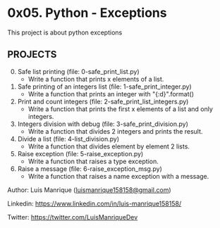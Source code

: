 # 0x05. Python - Exceptions
This project is about python exceptions

## PROJECTS
0. Safe list printing (file: 0-safe_print_list.py)
	- Write a function that prints x elements of a list.
1. Safe printing of an integers list (file: 1-safe_print_integer.py)
	- Write a function that prints an integer with "{:d}".format()
2. Print and count integers (file: 2-safe_print_list_integers.py)
	- Write a function that prints the first x elements of a list and only integers.
3. Integers division with debug (file: 3-safe_print_division.py)
	- Write a function that divides 2 integers and prints the result.
4. Divide a list (file: 4-list_division.py)
	- Write a function that divides element by element 2 lists.
5. Raise exception (file: 5-raise_exception.py)
	- Write a function that raises a type exception.
6. Raise a message (file: 6-raise_exception_msg.py)
	- Write a function that raises a name exception with a message.


Author: Luis Manrique (luismanrique158158@gmail.com)

Linkedin: https://www.linkedin.com/in/luis-manrique158158/

Twitter: https://twitter.com/LuisManriqueDev
